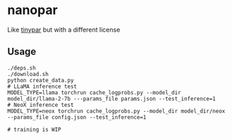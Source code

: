 # nanopar
Like [tinypar](https://github.com/cat-state/tinypar) but with a different license

## Usage

```
./deps.sh
./download.sh
python create_data.py
# LLaMA inference test
MODEL_TYPE=llama torchrun cache_logprobs.py --model_dir model_dir/llama-2-7b ---params_file params.json --test_inference=1
# NeoX inference test
MODEL_TYPE=neox torchrun cache_logprobs.py --model_dir model_dir/neox --params_file config.json --test_inference=1

# training is WIP
```
